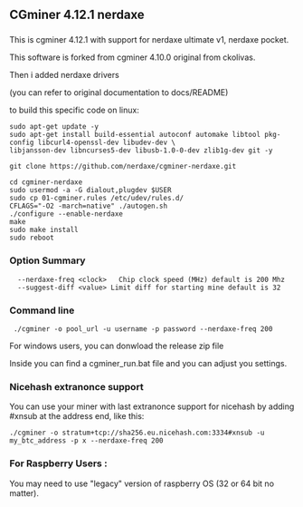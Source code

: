 ### #########################################################################
##  CGminer 4.12.1 nerdaxe #
### #########################################################################

This is cgminer 4.12.1 with support for nerdaxe ultimate v1, nerdaxe pocket.

This software is forked from cgminer 4.10.0 original from ckolivas.

Then i added nerdaxe drivers

(you can refer to original documentation to docs/README)




to build this specific code on linux:

	sudo apt-get update -y
	sudo apt-get install build-essential autoconf automake libtool pkg-config libcurl4-openssl-dev libudev-dev \
	libjansson-dev libncurses5-dev libusb-1.0-0-dev zlib1g-dev git -y

	git clone https://github.com/nerdaxe/cgminer-nerdaxe.git

	cd cgminer-nerdaxe
	sudo usermod -a -G dialout,plugdev $USER
	sudo cp 01-cgminer.rules /etc/udev/rules.d/
	CFLAGS="-O2 -march=native" ./autogen.sh
	./configure --enable-nerdaxe
	make
	sudo make install
	sudo reboot
	
### Option Summary ###

```
  --nerdaxe-freq <clock>   Chip clock speed (MHz) default is 200 Mhz
  --suggest-diff <value> Limit diff for starting mine default is 32
```

### Command line ###

```
 ./cgminer -o pool_url -u username -p password --nerdaxe-freq 200 
```

For windows users, you can donwload the release zip file

Inside you can find a cgminer_run.bat file and you can adjust you settings.

### Nicehash extranonce support ##

You can use your miner with last extranonce support for nicehash by adding #xnsub at the address end, like this:

	./cgminer -o stratum+tcp://sha256.eu.nicehash.com:3334#xnsub -u my_btc_address -p x --nerdaxe-freq 200

### For Raspberry Users : ###

You may need to use "legacy" version of raspberry OS (32 or 64 bit no matter).


